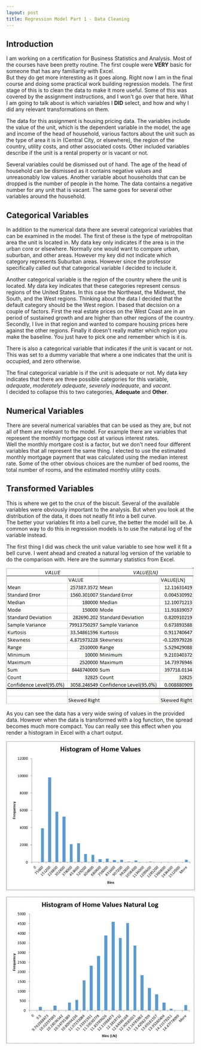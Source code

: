 ```yaml
---
layout: post
title: Regression Model Part 1 - Data Cleaning
---
```


## Introduction

I am working on a certification for Business Statistics and Analysis.  Most of the courses have been pretty routine.  The first couple were **VERY** basic for someone that has any familiarity with Excel.  
But they do get more interesting as it goes along.  Right now I am in the final course and doing some practical work building regression models.  The first stage of this is to clean the data to make it more 
useful.  Some of this was covered by the assignment instructions, and I won't go over that here.  What I am going to talk about is which variables I **DID** select, and how and why I did any relevant transformations on them.

The data for this assignment is housing pricing data.  The variables include the value of the unit, which is the dependent variable in the model, the age and income of the head of household, various factors about the unit 
such as the type of area it is in (Central City, or elsewhere), the region of the country, utility costs, and other associated costs.  Other included variables describe if the unit is a rental property or is vacant or not.

Several variables could be dismissed out of hand.  The age of the head of household can be dismissed as it contains negative values and unreasonably low values.  Another variable about households that can be dropped is 
the number of people in the home.  The data contains a negative number for any unit that is vacant.  The same goes for several other variables around the household.

## Categorical Variables

In addition to the numerical data there are several categorical variables that can be examined in the model.  The first of these is the type of metropolitan area the unit is located in.  My data key only indicates if 
the area is in the urban core or elsewhere.  Normally one would want to compare urban, suburban, and other areas.  However my key did not indicate which category represents Suburban areas.  However since the professor 
specifically called out that categorical variable I decided to include it.

Another categorical variable is the region of the country where the unit is located.  My data key indicates that these categories represent census regions of the United States.  In this case the Northeast, the Midwest, 
the South, and the West regions.  Thinking about the data I decided that the default category should be the West region.  I based that decision on a couple of factors.  First the real estate prices on the West Coast are 
in an period of sustained growth and are higher than other regions of the country.  Secondly, I live in that region and wanted to compare housing prices here against the other regions.  Finally it doesn't really matter which 
region you make the baseline.  You just have to pick one and remember which is it is.

There is also a categorical variable that indicates if the unit is vacant or not.  This was set to a dummy variable that where a one indicates that the unit is occupied, and zero otherwise.

The final categorical variable is if the unit is adequate or not.  My data key indicates that there are three possible categories for this variable, *adequate*, *moderately adequate*, *severely inadequate*, and *vacant*.  
I decided to collapse this to two categories, **Adequate** and **Other**.

## Numerical Variables

There are several numerical variables that can be used as they are, but not all of them are relevant to the model.  For example there are variables that represent the monthly mortgage cost at various interest rates.  
Well the monthly mortgare cost is a factor, but we don't need four different variables that all represent the same thing.  I elected to use the estimated monthly mortgage payment that was calculated using the median interest 
rate.  Some of the other obvious choices are the number of bed rooms, the total number of rooms, and the estimated monthly utility costs.

## Transformed Variables

This is where we get to the crux of the biscuit.  Several of the available variables were obviously important to the analysis.  But when you look at the distribution of the data, it does not neatly fit into a bell curve.  
The better your variables fit into a bell curve, the better the model will be.  A common way to do this in regression models is to use the natural log of the variable instead.

The first thing I did was check the unit value variable to see how well it fit a bell curve.  I went ahead and created a natural log version of the variable to do the comparison with.  Here are the summary statistics from Excel.

![Summary Statistics for unit value](/images/20180716-value-descriptive-statistics.png)

As you can see the data has a very wide swing of values in the provided data.  However when the data is transformed with a log function, the spread becomes much more compact.  You can really see this effect when you render 
a histogram in Excel with a chart output.

![Histogram of unit value](/images/20180716-value-histogram.png)

![Histogram of unit value - log](/images/20180716-valueln-histogram.png)

